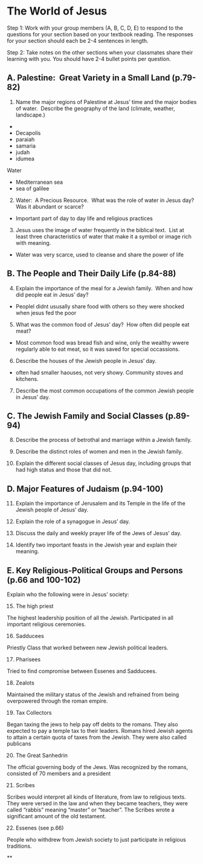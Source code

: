 # The World of Jesus

  

Step 1: Work with your group members (A, B, C, D, E) to respond to the questions for your section based on your textbook reading. The responses for your section should each be 2-4 sentences in length.

  

Step 2: Take notes on the other sections when your classmates share their learning with you. You should have 2-4 bullet points per question.

  

## A. Palestine:  Great Variety in a Small Land (p.79-82)

1.  Name the major regions of Palestine at Jesus’ time and the major bodies of water.  Describe the geography of the land (climate, weather, landscape.)
    

  * 
* Decapolis
* paraiah
* samaria
* judah
* idumea

Water

* Mediterranean sea
* sea of galilee
  
  
  
  
  
  
  

2.  Water:  A Precious Resource.  What was the role of water in Jesus day?  Was it abundant or scarce?
    

* Important part of day to day life and religious practices
  
  

3.  Jesus uses the image of water frequently in the biblical text.  List at least three characteristics of water that make it a symbol or image rich with meaning.

* Water was very scarce, used to cleanse and share the power of life

  
  
  
  
  
  
  
## B. The People and Their Daily Life (p.84-88)

4.  Explain the importance of the meal for a Jewish family.  When and how did people eat in Jesus’ day?
    
* Peoplel didnt ususally share food with others so they were shocked when jesus fed the poor
  
  
  
  
  

5.  What was the common food of Jesus’ day?  How often did people eat meat?
    
* Most common food was bread fish and wine, only the wealthy wwere regularly able to eat meat, so it was saved for special occassions.
  
  

6.  Describe the houses of the Jewish people in Jesus’ day. 
    
* often had smaller haouses, not very showy. Community stoves and kitchens.
  
  
  
  
  
  

7.  Describe the most common occupations of the common Jewish people in Jesus’ day.
    

  
  
  
  
  
  
  
  

## C. The Jewish Family and Social Classes (p.89-94)

8.  Describe the process of betrothal and marriage within a Jewish family.  
    

  
  
  
  
  
  

9.  Describe the distinct roles of women and men in the Jewish family.
    

  
  
  
  
  
  
  

10.  Explain the different social classes of Jesus day, including groups that had high status and those that did not.
    

## D. Major Features of Judaism (p.94-100)

11.  Explain the importance of Jerusalem and its Temple in the life of the Jewish people of Jesus’ day.
    

  
  
  
  
  
  
  
  

12.  Explain the role of a synagogue in Jesus’ day.
    

  
  
  
  
  
  
  
  
  

13.  Discuss the daily and weekly prayer life of the Jews of Jesus’ day.
    

  
  
  
  
  
  
  
  
  

14.  Identify two important feasts in the Jewish year and explain their meaning.
    
  

## E. Key Religious-Political Groups and Persons (p.66 and 100-102)

  

Explain who the following were in Jesus’ society:

  

15.  The high priest
    

  

The highest leadership position of all the Jewish. Participated in all important religious ceremonies.

  

16.  Sadducees
    

  
  

Priestly Class that worked between new Jewish political leaders.

  
  

17.  Pharisees
    

  
  

Tried to find compromise between Essenes and Sadducees.

  
  

18.  Zealots
    

  
  

Maintained the military status of the Jewish and refrained from being overpowered through the roman empire.

  
  

19.  Tax Collectors
    

  
  

Began taxing the jews to help pay off debts to the romans. They also expected to pay a temple tax to their leaders. Romans hired Jewish agents to attain a certain quota of taxes from the Jewish. They were also called publicans

  
  

20.  The Great Sanhedrin
    

  

The official governing body of the Jews. Was recognized by the romans, consisted of 70 members and a president

  
  
  

21.  Scribes
    

  
  
  

Scribes would interpret all kinds of literature, from law to religious texts. They were versed in the law and when they became teachers, they were called “rabbis” meaning “master” or “teacher”. The Scribes wrote a significant amount of the old testament.

  

22.  Essenes (see p.66)
    

  

People who withdrew from Jewish society to just participate in religious traditions.

**
